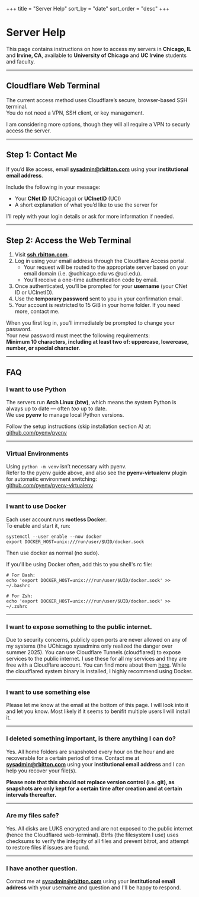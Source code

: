 +++
title = "Server Help"
sort_by    = "date"
sort_order = "desc"
+++

# Server Help

This page contains instructions on how to access my servers in **Chicago, IL** and **Irvine, CA**, available to **University of Chicago** and **UC Irvine** students and faculty.

---

## Cloudflare Web Terminal

The current access method uses Cloudflare’s secure, browser-based SSH terminal.  
You do not need a VPN, SSH client, or key management.

I am considering more options, though they will all require a VPN to securly access the server.

---

## Step 1: Contact Me

If you’d like access, email **[sysadmin@rbitton.com](mailto:sysadmin@rbitton.com)** using your **institutional email address**.

Include the following in your message:

- Your **CNet ID** (UChicago) or **UCInetID** (UCI)
- A short explanation of what you’d like to use the server for

I’ll reply with your login details or ask for more information if needed.

---

## Step 2: Access the Web Terminal

1. Visit **[ssh.rbitton.com](https://ssh.rbitton.com)**.  
2. Log in using your email address through the Cloudflare Access portal. 
   - Your request will be routed to the appropriate server based on your email domain (i.e. @uchicago.edu vs @uci.edu).
   - You’ll receive a one-time authentication code by email.  
3. Once authenticated, you’ll be prompted for your **username** (your CNet ID or UCInetID).
4. Use the **temporary password** sent to you in your confirmation email.
5. Your account is restricted to 15 GiB in your home folder. If you need more, contact me.

When you first log in, you’ll immediately be prompted to change your password.  
Your new password must meet the following requirements:  
**Minimum 10 characters, including at least two of: uppercase, lowercase, number, or special character.**

---

## FAQ

### I want to use Python

The servers run **Arch Linux (btw)**, which means the system Python is always up to date — often *too* up to date.  
We use **pyenv** to manage local Python versions.

Follow the setup instructions (skip installation section A) at:  
[github.com/pyenv/pyenv](https://github.com/pyenv/pyenv)

---

### Virtual Environments

Using `python -m venv` isn’t necessary with pyenv.  
Refer to the pyenv guide above, and also see the **pyenv-virtualenv** plugin for automatic environment switching:  
[github.com/pyenv/pyenv-virtualenv](https://github.com/pyenv/pyenv-virtualenv)

---

### I want to use Docker

Each user account runs **rootless Docker**.  
To enable and start it, run:

```shell
systemctl --user enable --now docker
export DOCKER_HOST=unix:///run/user/$UID/docker.sock
```

Then use docker as normal (no sudo).

If you'll be using Docker often, add this to you shell's rc file:

```shell
# For Bash:
echo 'export DOCKER_HOST=unix:///run/user/$UID/docker.sock' >> ~/.bashrc

# For Zsh:
echo 'export DOCKER_HOST=unix:///run/user/$UID/docker.sock' >> ~/.zshrc
```
---

### I want to expose something to the public internet.

Due to security concerns, publicly open ports are never allowed on any of my systems (the UChicago sysadmins only realized the danger over summer 2025). You can use Cloudflare Tunnels (cloudflared) to expose services to the public internet. I use these for all my services and they are free with a Cloudflare account. You can find more about them [here](https://developers.cloudflare.com/cloudflare-one/connections/connect-networks/). While the cloudflared system binary is installed, I highly recommend using Docker.

---

### I want to use something else

Please let me know at the email at the bottom of this page. I will look into it and let you know. Most likely if it seems to benifit multiple users I will install it.

---

### I deleted something important, is there anything I can do?

Yes. All home folders are snapshoted every hour on the hour and are recoverable for a certain period of time. Contact me at **[sysadmin@rbitton.com](mailto:sysadmin@rbitton.com)** using your **institutional email address** and I can help you recover your file(s). 

**Please note that this should not replace version control (i.e. git), as snapshots are only kept for a certain time after creation and at certain intervals thereafter.**

---

### Are my files safe?
Yes. All disks are LUKS encrypted and are not exposed to the public internet (hence the Cloudflared web-terminal). Btrfs (the filesystem I use) uses checksums to verify the integrity of all files and prevent bitrot, and attempt to restore files if issues are found.

---
### I have another question.

Contact me at **[sysadmin@rbitton.com](mailto:sysadmin@rbitton.com)** using your **institutional email address** with your username and question and I'll be happy to respond.
